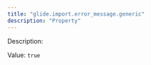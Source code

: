 ```yaml
---
title: "glide.import.error_message.generic"
description: "Property"
---
```


Description: 

Value: `true`